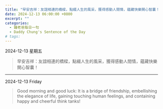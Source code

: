 ```yaml
---
title: "早安吉祥：友誼相連的橋樑，點綴人生的風采，獲得感動人間情，蘊藏快樂開心智囊！ <br> Good morning and good luck: It is a bridge of friendship, embellishing the elegance of life, gaining touching human feelings, and containing happy and cheerful think tanks!"
date: 2024-12-13 06:00:00 +0800
excerpt: ""
categories:
  - 鍾老爸每日一句
  - Daddy Chung's Sentence of the Day
# tags:
---
```


2024-12-13 星期五

> 早安吉祥：友誼相連的橋樑，點綴人生的風采，獲得感動人間情，蘊藏快樂開心智囊！

---

2024-12-13 Friday

> Good morning and good luck: It is a bridge of friendship, embellishing the elegance of life, gaining touching human feelings, and containing happy and cheerful think tanks!
